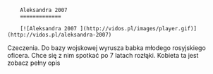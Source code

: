 
        Aleksandra 2007 
        =============
        
        [![Aleksandra 2007 ](http://vidos.pl/images/player.gif)](http://vidos.pl/aleksandra-2007)
        
        
 Czeczenia. Do bazy wojskowej wyrusza babka młodego rosyjskiego oficera. Chce się z nim spotkać po 7 latach rozłąki. Kobieta ta jest zobacz pełny opis
    